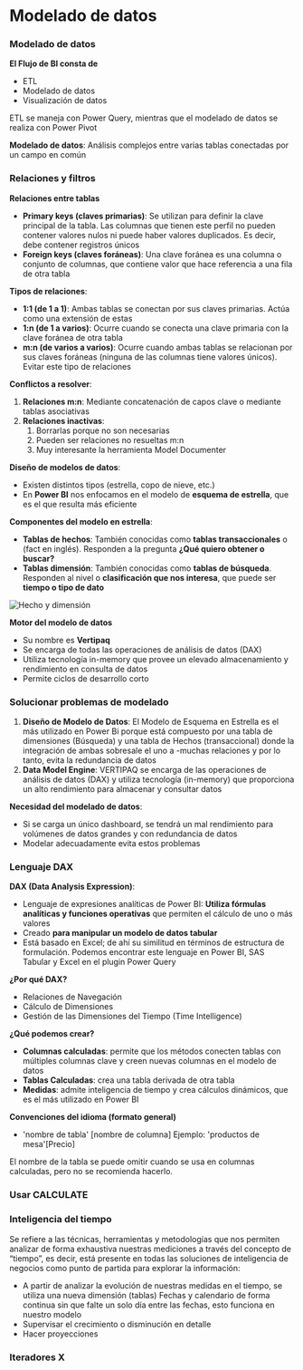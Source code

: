 # Modelado de datos

### Modelado de datos

**El Flujo de BI consta de**

* ETL
* Modelado de datos
* Visualización de datos

ETL se maneja con Power Query, mientras que el modelado de datos se realiza con Power Pivot

**Modelado de datos**: Análisis complejos entre varias tablas conectadas por un campo en común

### Relaciones y filtros

**Relaciones entre tablas**

* **Primary keys (claves primarias)**: Se utilizan para definir la clave principal de la tabla. Las columnas que tienen este perfil no pueden contener valores nulos ni puede haber valores duplicados. Es decir, debe contener registros únicos
* **Foreign keys (claves foráneas)**: Una clave foránea es una columna o conjunto de columnas, que contiene valor que hace referencia a una fila de otra tabla

**Tipos de relaciones**:

* **1:1 (de 1 a 1)**: Ambas tablas se conectan por sus claves primarias. Actúa como una extensión de estas
* **1:n (de 1 a varios)**: Ocurre cuando se conecta una clave primaria con la clave foránea de otra tabla
* **m:n (de varios a varios)**: Ocurre cuando ambas tablas se relacionan por sus claves foráneas (ninguna de las columnas tiene valores únicos). Evitar este tipo de relaciones

**Conflictos a resolver**:

1. **Relaciones m:n**: Mediante concatenación de capos clave o mediante tablas asociativas
2. **Relaciones inactivas**:&#x20;
   1. Borrarlas porque no son necesarias&#x20;
   2. Pueden ser relaciones no resueltas m:n&#x20;
   3. Muy interesante la herramienta Model Documenter

**Diseño de modelos de datos**:

* Existen distintos tipos (estrella, copo de nieve, etc.)
* En **Power BI** nos enfocamos en el modelo de **esquema de estrella**, que es el que resulta más eficiente

**Componentes del modelo en estrella**:

* **Tablas de hechos**: También conocidas como **tablas transaccionales** o (fact en inglés). Responden a la pregunta **¿Qué quiero obtener o buscar?**
* **Tablas dimensión**: También conocidas como **tablas de búsqueda**. Responden al nivel o **clasificación que nos interesa**, que puede ser **tiempo o tipo de dato**

![Hecho y dimensión](https://i.imgur.com/gTFNcvu.png)

**Motor del modelo de datos**

* Su nombre es **Vertipaq**
* Se encarga de todas las operaciones de análisis de datos (DAX)
* Utiliza tecnología in-memory que provee un elevado almacenamiento y rendimiento en consulta de datos
* Permite ciclos de desarrollo corto

### Solucionar problemas de modelado

1. **Diseño de Modelo de Datos**: El Modelo de Esquema en Estrella es el más utilizado en Power Bi porque está compuesto por una tabla de dimensiones (Búsqueda) y una tabla de Hechos (transaccional) donde la integración de ambas sobresale el uno a -muchas relaciones y por lo tanto, evita la redundancia de datos
2. **Data Model Engine**: VERTIPAQ se encarga de las operaciones de análisis de datos (DAX) y utiliza tecnología (in-memory) que proporciona un alto rendimiento para almacenar y consultar datos

**Necesidad del modelado de datos**:

* Si se carga un único dashboard, se tendrá un mal rendimiento para volúmenes de datos grandes y con redundancia de datos
* Modelar adecuadamente evita estos problemas

### Lenguaje DAX

**DAX (Data Analysis Expression)**:

* Lenguaje de expresiones analíticas de Power BI: **Utiliza fórmulas analíticas y funciones operativas** que permiten el cálculo de uno o más valores
* Creado **para manipular un modelo de datos tabular**
* Está basado en Excel; de ahí su similitud en términos de estructura de formulación. Podemos encontrar este lenguaje en Power BI, SAS Tabular y Excel en el plugin Power Query

**¿Por qué DAX?**

* Relaciones de Navegación
* Cálculo de Dimensiones
* Gestión de las Dimensiones del Tiempo (Time Intelligence)

**¿Qué podemos crear?**

* **Columnas calculadas**: permite que los métodos conecten tablas con múltiples columnas clave y creen nuevas columnas en el modelo de datos
* **Tablas Calculadas**: crea una tabla derivada de otra tabla
* **Medidas**: admite inteligencia de tiempo y crea cálculos dinámicos, que es el más utilizado en Power BI

**Convenciones del idioma (formato general)**

* 'nombre de tabla' \[nombre de columna] Ejemplo: 'productos de mesa'\[Precio]

El nombre de la tabla se puede omitir cuando se usa en columnas calculadas, pero no se recomienda hacerlo.

### Usar CALCULATE

### Inteligencia del tiempo

Se refiere a las técnicas, herramientas y metodologías que nos permiten analizar de forma exhaustiva nuestras mediciones a través del concepto de “tiempo”, es decir, está presente en todas las soluciones de inteligencia de negocios como punto de partida para explorar la información:

* A partir de analizar la evolución de nuestras medidas en el tiempo, se utiliza una nueva dimensión (tablas) Fechas y calendario de forma continua sin que falte un solo día entre las fechas, esto funciona en nuestro modelo
* Supervisar el crecimiento o disminución en detalle
* Hacer proyecciones

### Iteradores X
